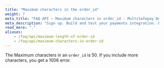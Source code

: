 ```yaml
---
title: "Maximum characters in the order_id"
weight: 7
meta_title: "FAQ API – Maximum characters in order_id - MultiSafepay Docs"
meta_description: "Sign up. Build and test your payments integration. Explore our products and services. Use our API Reference, SDKs, and wrappers. Get support."
read_more: "."
aliases:
    - /faq/api/maximum-length-of-order-id
    - /faq/api/maximum-characters-in-order-id
---
```

The Maximum characters in an `order_id` is 50. If you include more characters, you get a 1006 error.
